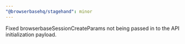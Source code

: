 ```yaml
---
"@browserbasehq/stagehand": minor
---
```


Fixed browserbaseSessionCreateParams not being passed in to the API initialization payload.
